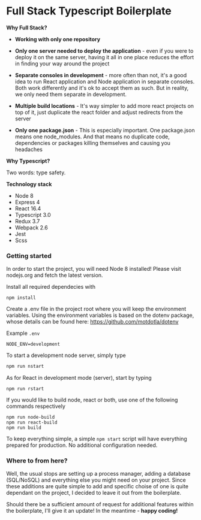 # Full Stack Typescript Boilerplate

**Why Full Stack?**

- **Working with only one repository**


- **Only one server needed to deploy the application** - even if you were to deploy it on the same server, having it all in one place reduces the effort in finding your way around the project


- **Separate consoles in development** - more often than not, it's a good idea to run React application and Node application in separate consoles. Both work differently and it's ok to accept them as such. But in reality, we only need them separate in development.


- **Multiple build locations** - It's way simpler to add more react projects on top of it, just duplicate the react folder and adjust redirects from the server
- **Only one package.json** - This is especially important. One package.json means one node_modules. And that means no duplicate code, dependencies or packages killing themselves and causing you headaches



**Why Typescript?**

Two words: type safety.



**Technology stack**

- Node 8
- Express 4
- React 16.4
- Typescript 3.0
- Redux 3.7
- Webpack 2.6
- Jest
- Scss



### Getting started

In order to start the project, you will need Node 8 installed! Please visit nodejs.org and fetch the latest version.



Install all required dependecies with

```
npm install
```


Create a .env file in the project root where you will keep the environment variables. Using the environment variables is based on the dotenv package, whose details can be found here: https://github.com/motdotla/dotenv

Example `.env`

```
NODE_ENV=development
```



To start a development node server, simply type

```javascript
npm run nstart
```



As for React in development mode (server), start by typing

```
npm run rstart
```



If you would like to build node, react or both, use one of the following commands respectively

```
npm run node-build
npm run react-build
npm run build
```



To keep everything simple, a simple `npm start` script will have everything prepared for production. No additional configuration needed.



### Where to from here?

Well, the usual stops are setting up a process manager, adding a database (SQL/NoSQL) and everything else you might need on your project. Since these additions are quite simple to add and specific choise of one is quite dependant on the project, I decided to leave it out from the boilerplate. 



Should there be a sufficient amount of request for additional features within the boilerplate, I'll give it an update! In the meantime - **happy coding!**

